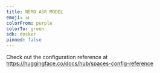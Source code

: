 ```yaml
---
title: NEMO ASR MODEL
emoji: 📊
colorFrom: purple
colorTo: green
sdk: docker
pinned: false
---
```


Check out the configuration reference at https://huggingface.co/docs/hub/spaces-config-reference
